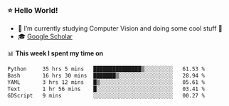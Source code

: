 ### ⭐️ Hello World!

<!--
**hologerry/hologerry** is a ✨ _special_ ✨ repository because its `README.md` (this file) appears on your GitHub profile.

Here are some ideas to get you started:

- 🔭 I’m currently working and studying on Computer Vision
- 🌱 I’m currently learning at Peking University
- 💬 Ask me about 
- 📫 How to reach me: E-mail
- 😄 Pronouns: he/his
- ⚡ Fun fact: Music is the Power
-->


- 🔭 I’m currently studying Computer Vision and doing some cool stuff 🤖
- 🎓 [Google Scholar](https://scholar.google.com/citations?user=3ykqW9wAAAAJ&hl=en)


📊 **This week I spent my time on**

<!--START_SECTION:waka-->

```txt
Python     35 hrs 5 mins   ███████████████▒░░░░░░░░░   61.53 %
Bash       16 hrs 30 mins  ███████▒░░░░░░░░░░░░░░░░░   28.94 %
YAML       3 hrs 12 mins   █▒░░░░░░░░░░░░░░░░░░░░░░░   05.61 %
Text       1 hr 56 mins    █░░░░░░░░░░░░░░░░░░░░░░░░   03.41 %
GDScript   9 mins          ░░░░░░░░░░░░░░░░░░░░░░░░░   00.27 %
```

<!--END_SECTION:waka-->
